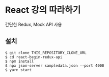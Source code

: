 # React 강의 따라하기

간단한 Redux, Mock API 사용

## 설치
```
$ git clone THIS_REPOSITORY_CLONE_URL
$ cd react-begin-redux-api
$ npm install
$ npx json-server sampledata.json --port 4000
$ yarn start
```
